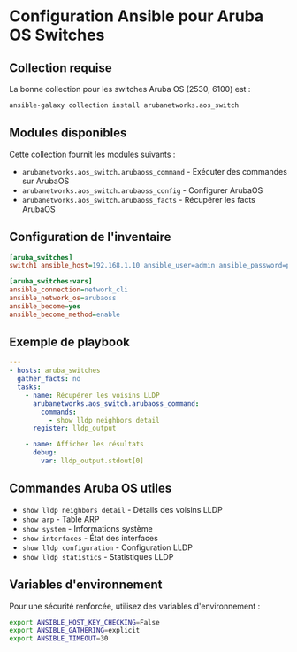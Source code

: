 # Configuration Ansible pour Aruba OS Switches

## Collection requise

La bonne collection pour les switches Aruba OS (2530, 6100) est :

```bash
ansible-galaxy collection install arubanetworks.aos_switch
```

## Modules disponibles

Cette collection fournit les modules suivants :

- `arubanetworks.aos_switch.arubaoss_command` - Exécuter des commandes sur ArubaOS
- `arubanetworks.aos_switch.arubaoss_config` - Configurer ArubaOS
- `arubanetworks.aos_switch.arubaoss_facts` - Récupérer les facts ArubaOS

## Configuration de l'inventaire

```ini
[aruba_switches]
switch1 ansible_host=192.168.1.10 ansible_user=admin ansible_password=password

[aruba_switches:vars]
ansible_connection=network_cli
ansible_network_os=arubaoss
ansible_become=yes
ansible_become_method=enable
```

## Exemple de playbook

```yaml
---
- hosts: aruba_switches
  gather_facts: no
  tasks:
    - name: Récupérer les voisins LLDP
      arubanetworks.aos_switch.arubaoss_command:
        commands:
          - show lldp neighbors detail
      register: lldp_output

    - name: Afficher les résultats
      debug:
        var: lldp_output.stdout[0]
```

## Commandes Aruba OS utiles

- `show lldp neighbors detail` - Détails des voisins LLDP
- `show arp` - Table ARP
- `show system` - Informations système
- `show interfaces` - État des interfaces
- `show lldp configuration` - Configuration LLDP
- `show lldp statistics` - Statistiques LLDP

## Variables d'environnement

Pour une sécurité renforcée, utilisez des variables d'environnement :

```bash
export ANSIBLE_HOST_KEY_CHECKING=False
export ANSIBLE_GATHERING=explicit
export ANSIBLE_TIMEOUT=30
```
